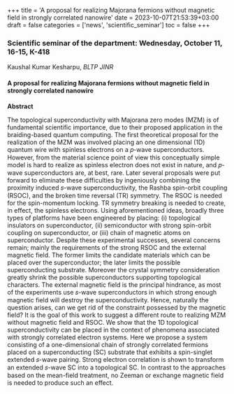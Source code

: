 +++
title = 'A proposal for realizing Majorana fermions without magnetic field in strongly correlated nanowire'
date = 2023-10-07T21:53:39+03:00
draft = false
categories = ['news', 'scientific_seminar']
toc = false
+++

### Scientific seminar of the department: Wednesday, October 11, 16-15, К-418    

Kaushal Kumar Kesharpu, *BLTP JINR*

#### A proposal for realizing Majorana fermions without magnetic field in strongly correlated nanowire

**Abstract**

The topological superconductivity with Majorana zero modes (MZM) is of fundamental scientific importance, due to their proposed application in the braiding-based quantum computing. The first theoretical proposal for the realization of the MZM was involved placing an one dimensional (1D) quantum wire with spinless electrons on a 𝑝-wave superconductors.<!--more--> However, from the material science point of view this conceptually simple model is hard to realize as spinless electron does not exist in nature, and 𝑝-wave superconductors are, at best, rare. Later several proposals were put forward to eliminate these difficulties by ingeniously combining the proximity induced 𝑠-wave superconductivity, the Rashba spin-orbit coupling (RSOC), and the broken time reversal (TR) symmetry. The RSOC is needed for the spin-momentum locking. TR symmetry breaking is needed to create, in effect, the spinless electrons. Using aforementioned ideas, broadly three types of platforms have been engineered by placing: (i) topological insulators on superconductor, (ii) semiconductor with strong spin-orbit coupling on superconductor, or (iii) chain of magnetic atoms on superconductor. Despite these experimental successes, several concerns remain; mainly the requirements of the strong RSOC and the external magnetic field. The former limits the candidate materials which can be placed over the superconductor; the later limits the possible superconducting substrate. Moreover the crystal symmetry consideration greatly shrink the possible superconductors supporting topological characters. The external magnetic field is the principal hindrance, as most of the experiments use 𝑠-wave superconductors in which strong enough magnetic field will destroy the superconductivity. Hence, naturally the question arises, can we get rid of the constraint possessed by the magnetic field? It is the goal of this work to suggest a different route to realizing MZM without magnetic field and RSOC.
We show that the 1D topological superconductivity can be placed in the context of phenomena associated with strongly correlated electron systems. Here we propose a system consisting of a one-dimensional chain of strongly correlated fermions placed on a superconducting (SC) substrate that exhibits a spin-singlet extended 𝑠-wave pairing. Strong electron correlation is shown to transform an extended 𝑠-wave SC into a topological SC. In contrast to the approaches based on the mean-field treatment, no Zeeman or exchange magnetic field is needed to produce such an effect.